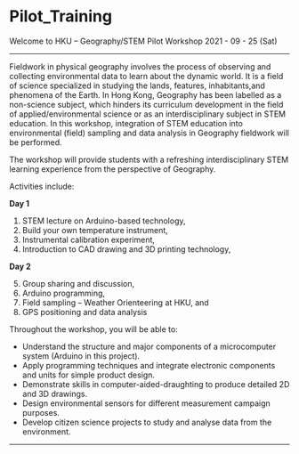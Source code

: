 # Pilot_Training
Welcome to HKU – Geography/STEM Pilot Workshop 
2021 - 09 - 25 (Sat)

********************************************************************

Fieldwork in physical geography involves the process of observing and collecting environmental data to learn about the dynamic world. It is a field of science specialized in studying the lands, features, inhabitants,and phenomena of the Earth. In Hong Kong, Geography has been labelled as a non-science subject, which hinders its curriculum development in the field of applied/environmental science or as an interdisciplinary subject in STEM education. In this workshop, integration of STEM education into environmental (field) sampling and data analysis in Geography fieldwork will be performed. 

The workshop will provide students with a refreshing interdisciplinary STEM learning experience from the perspective of Geography. 

Activities include:

**Day 1**
1) STEM lecture on Arduino-based technology,
2) Build your own temperature instrument,
3) Instrumental calibration experiment,
4) Introduction to CAD drawing and 3D printing technology,

**Day 2**

5) Group sharing and discussion,
6) Arduino programming,
7) Field sampling – Weather Orienteering at HKU, and
8) GPS positioning and data analysis

Throughout the workshop, you will be able to:

- Understand the structure and major components of a microcomputer system (Arduino in this project). 
- Apply programming techniques and integrate electronic components and units for simple product design.
- Demonstrate skills in computer-aided-draughting to produce detailed 2D and 3D drawings.
- Design environmental sensors for different measurement campaign purposes.
- Develop citizen science projects to study and analyse data from the environment.
********************************************************************
